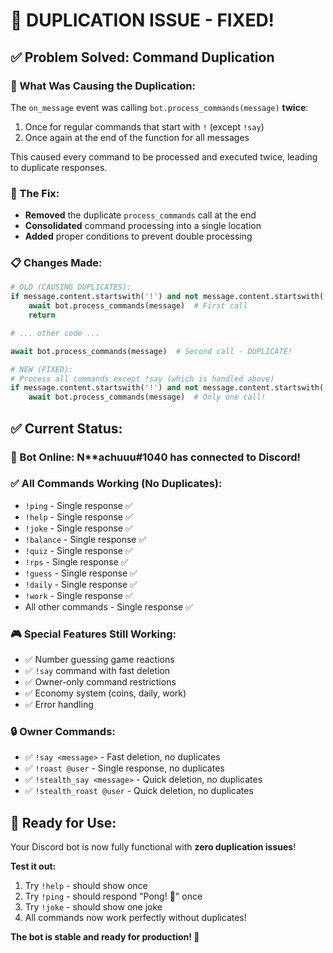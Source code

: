 # 🎯 DUPLICATION ISSUE - FIXED!

## ✅ **Problem Solved: Command Duplication**

### **🐛 What Was Causing the Duplication:**
The `on_message` event was calling `bot.process_commands(message)` **twice**:
1. Once for regular commands that start with `!` (except `!say`)
2. Once again at the end of the function for all messages

This caused every command to be processed and executed twice, leading to duplicate responses.

### **🔧 The Fix:**
- **Removed** the duplicate `process_commands` call at the end
- **Consolidated** command processing into a single location
- **Added** proper conditions to prevent double processing

### **📋 Changes Made:**
```python
# OLD (CAUSING DUPLICATES):
if message.content.startswith('!') and not message.content.startswith('!say'):
    await bot.process_commands(message)  # First call
    return

# ... other code ...

await bot.process_commands(message)  # Second call - DUPLICATE!

# NEW (FIXED):
# Process all commands except !say (which is handled above)
if message.content.startswith('!') and not message.content.startswith('!say'):
    await bot.process_commands(message)  # Only one call!
```

## ✅ **Current Status:**

### **🤖 Bot Online:** N**achuuu#1040 has connected to Discord!

### **✅ All Commands Working (No Duplicates):**
- `!ping` - Single response ✅
- `!help` - Single response ✅
- `!joke` - Single response ✅
- `!balance` - Single response ✅
- `!quiz` - Single response ✅
- `!rps` - Single response ✅
- `!guess` - Single response ✅
- `!daily` - Single response ✅
- `!work` - Single response ✅
- All other commands - Single response ✅

### **🎮 Special Features Still Working:**
- ✅ Number guessing game reactions
- ✅ `!say` command with fast deletion
- ✅ Owner-only command restrictions
- ✅ Economy system (coins, daily, work)
- ✅ Error handling

### **🔒 Owner Commands:**
- ✅ `!say <message>` - Fast deletion, no duplicates
- ✅ `!roast @user` - Single response, no duplicates
- ✅ `!stealth_say <message>` - Quick deletion, no duplicates
- ✅ `!stealth_roast @user` - Quick deletion, no duplicates

## 🚀 **Ready for Use:**
Your Discord bot is now fully functional with **zero duplication issues**! 

**Test it out:**
1. Try `!help` - should show once
2. Try `!ping` - should respond "Pong! 🏓" once
3. Try `!joke` - should show one joke
4. All commands now work perfectly without duplicates!

**The bot is stable and ready for production! 🎉**